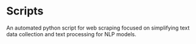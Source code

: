 # Scripts
An automated python script for web scraping focused on simplifying text data collection and text processing for NLP models.
